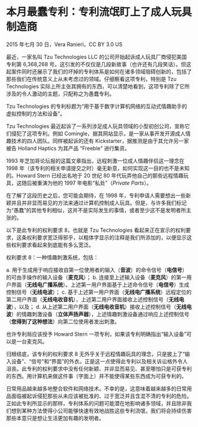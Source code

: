 # 本月最蠢专利：专利流氓盯上了成人玩具制造商

2015 年七月 30 日，Vera Ranieri，CC BY 3.0 US

最近，一家名叫 Tzu Technologies LLC 的公司开始起诉成人玩具厂商侵犯美国专利第 6,368,268 号。这引发的不仅仅是几段新故事（也许还有几段笑话）。但这起案件同时还展示了我们的坏掉的专利体系是如何在诸多领域阻碍创新的，包括了那些我们在传统意义上从未考虑过的领域。仔细察看这项专利，特别是 Tzu Technologies 实际上所主张其拥有的东西，可以清楚地看到，这项专利除了它所涉及的令人激动的主题，只配称之为愚蠢专利。

Tzu Technologies 的专利标题为“用于基于数字计算机网络的互动式情趣助手的虚拟控制的方法和设备”。

Tzu Technologies 最近起诉了一系列涉足成人玩具领域的小型初创公司，宣称它们侵犯了这项专利。例如 Comingle，据其网站显示，是一家从事开发开源成人情趣技术的四人团队。同样被起诉的还有 Kickstarter，据推测是由于其允许另一家被告 Holland Haptics 为其产品 “Freeble” 进行集资。

1993 年芝加哥论坛报的这篇文章指出，远程刺激一位成人情趣伴侣这一理念在 1998 年（该专利的相关申请提交之时）毫无新意，如何实现这一目的也不是未知的。Howard Stern 已经出名地于 20 世纪 80 年代玩弄他自己的那些远程情趣玩具，这随后被重演为他的 1997 年电影“私处”（_Private Parts_）。

在了解了这段历史之后，您可能会期待，在 1998 年，专利申请人需要想出一些新颖并且并非显而易见的方法来通过计算机控制成人玩具。但是，与许多我们标记为“愚蠢”的其他专利相似，这并不是实际发生的事情，或者至少这不是发明者所主张的。

以下是此专利的权利要求 8，也就是 Tzu Technologies 看起来正在宣示的权利要求，这条权利要求宽泛得邪乎，以粗体字显示的注释是我们所添加的，以便显示这些权利要求看起来到底能有多么宽泛。

权利要求 8：一种情趣刺激系统，包括：

a. 用于生成用于响应接收自第一位使用者的输入（**音波**）的命令信号（**电信号**）的可由手操作的输入设备（**麦克风**）；
b. 连接至上述输入设备（**麦克风**）的第一用户界面（**无线电广播系统**）。上述第一用户界面基于上述命令信号（**电信号**）生成控制信号（**无线电波**）；
c. 基于上述第一用户界面（**无线电广播系统**）远程定位的第二用户界面（**无线电收音机**），上述第二用户界面接收上述控制信号（**无线电波**），以及；
d. 从上述第二用户界面（**无线电收音机**）接收上述控制信号（**无线电波**）的情趣刺激设备（**立体声扬声器**），上述情趣刺激设备通过响应上述控制信号（**您得到了这种想法**）向第二位使用者发出刺激。

也许专利局应该授予 Howard Stern 一项专利，如果该专利明确指出“输入设备”可以是一台麦克风。

归根结底，该专利的权利要求 8 无外乎关于远程情趣玩具的理念，只是披上了“输入设备”、“信号”和“界面”的外衣。正是这一点使得此专利以及相关诉讼格外令人沮丧。此专利的权利要求中没有任何新颖、并非显而易见、甚至哪怕只是可获专利的东西。用计算机来做这件事（字面上）并不能使得某些东西成为可获专利的。

日常用品越来越多地整合软件和网络技术。不幸的是，这意味着越来越多的日常用品面临被起诉侵犯那些从未应该被批准的、过于宽泛并且含混不清的专利的危险。正如此专利所显示的那样，专利体系的问题可能潜在地影响诸多领域，并且除非我们想到某种方法使得小公司能够快速有效地战胜这些专利流氓，我们将会持续伤害那些本意只是想让生活更加有趣的发明者。
